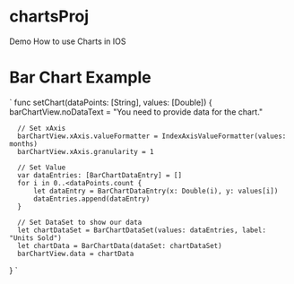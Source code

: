 # chartsProj

Demo How to use Charts in IOS

# Bar Chart Example
`
  func setChart(dataPoints: [String], values: [Double]) {
      barChartView.noDataText = "You need to provide data for the chart."
        
      // Set xAxis
      barChartView.xAxis.valueFormatter = IndexAxisValueFormatter(values: months)
      barChartView.xAxis.granularity = 1
        
      // Set Value
      var dataEntries: [BarChartDataEntry] = []
      for i in 0..<dataPoints.count {
          let dataEntry = BarChartDataEntry(x: Double(i), y: values[i])
          dataEntries.append(dataEntry)
      }
        
      // Set DataSet to show our data
      let chartDataSet = BarChartDataSet(values: dataEntries, label: "Units Sold")
      let chartData = BarChartData(dataSet: chartDataSet)
      barChartView.data = chartData
  }
`
